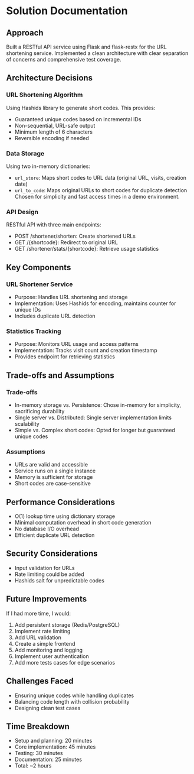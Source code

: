 # Solution Documentation

## Approach
Built a RESTful API service using Flask and flask-restx for the URL shortening service. Implemented a clean architecture with clear separation of concerns and comprehensive test coverage.

## Architecture Decisions

### URL Shortening Algorithm
Using Hashids library to generate short codes. This provides:
- Guaranteed unique codes based on incremental IDs
- Non-sequential, URL-safe output
- Minimum length of 6 characters
- Reversible encoding if needed

### Data Storage
Using two in-memory dictionaries:
- `url_store`: Maps short codes to URL data (original URL, visits, creation date)
- `url_to_code`: Maps original URLs to short codes for duplicate detection
Chosen for simplicity and fast access times in a demo environment.

### API Design
RESTful API with three main endpoints:
- POST /shortener/shorten: Create shortened URLs
- GET /{shortcode}: Redirect to original URL
- GET /shortener/stats/{shortcode}: Retrieve usage statistics

## Key Components

### URL Shortener Service
- Purpose: Handles URL shortening and storage
- Implementation: Uses Hashids for encoding, maintains counter for unique IDs
- Includes duplicate URL detection

### Statistics Tracking
- Purpose: Monitors URL usage and access patterns
- Implementation: Tracks visit count and creation timestamp
- Provides endpoint for retrieving statistics

## Trade-offs and Assumptions

### Trade-offs
- In-memory storage vs. Persistence: Chose in-memory for simplicity, sacrificing durability
- Single server vs. Distributed: Single server implementation limits scalability
- Simple vs. Complex short codes: Opted for longer but guaranteed unique codes

### Assumptions
- URLs are valid and accessible
- Service runs on a single instance
- Memory is sufficient for storage
- Short codes are case-sensitive

## Performance Considerations
- O(1) lookup time using dictionary storage
- Minimal computation overhead in short code generation
- No database I/O overhead
- Efficient duplicate URL detection

## Security Considerations
- Input validation for URLs
- Rate limiting could be added
- Hashids salt for unpredictable codes

## Future Improvements
If I had more time, I would:
1. Add persistent storage (Redis/PostgreSQL)
2. Implement rate limiting
3. Add URL validation
4. Create a simple frontend
5. Add monitoring and logging
6. Implement user authentication
7. Add more tests cases for edge scenarios

## Challenges Faced
- Ensuring unique codes while handling duplicates
- Balancing code length with collision probability
- Designing clean test cases

## Time Breakdown
- Setup and planning: 20 minutes
- Core implementation: 45 minutes
- Testing: 30 minutes
- Documentation: 25 minutes
- Total: ~2 hours